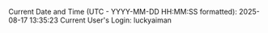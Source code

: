 Current Date and Time (UTC - YYYY-MM-DD HH:MM:SS formatted): 2025-08-17 13:35:23
Current User's Login: luckyaiman
